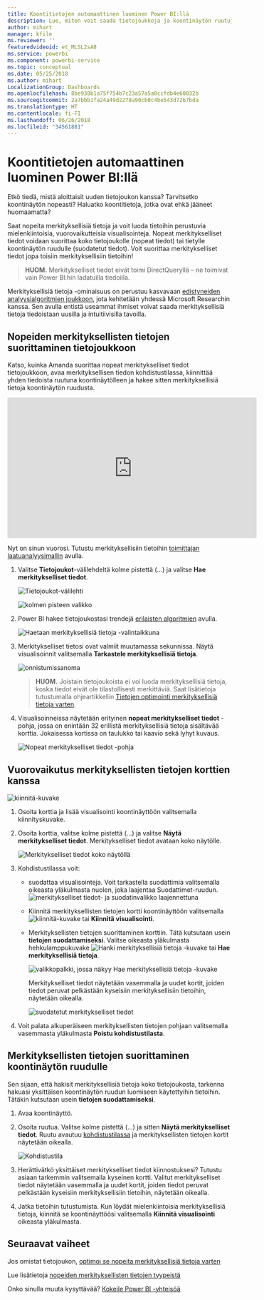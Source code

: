 ```yaml
---
title: Koontitietojen automaattinen luominen Power BI:llä
description: Lue, miten voit saada tietojoukkoja ja koontinäytön ruutuja koskevia katsauksia.
author: mihart
manager: kfile
ms.reviewer: ''
featuredvideoid: et_MLSL2sA8
ms.service: powerbi
ms.component: powerbi-service
ms.topic: conceptual
ms.date: 05/25/2018
ms.author: mihart
LocalizationGroup: Dashboards
ms.openlocfilehash: 8be938b1a75f754b7c23a57a5a0ccfdb4e60032b
ms.sourcegitcommit: 2a7bbb1fa24a49d2278a90cb0c4be543d7267bda
ms.translationtype: HT
ms.contentlocale: fi-FI
ms.lasthandoff: 06/26/2018
ms.locfileid: "34561881"
---
```

# <a name="automatically-generate-data-insights-with-power-bi"></a>Koontitietojen automaattinen luominen Power BI:llä
Etkö tiedä, mistä aloittaisit uuden tietojoukon kanssa?  Tarvitsetko koontinäytön nopeasti?  Haluatko koontitietoja, jotka ovat ehkä jääneet huomaamatta?

Saat nopeita merkityksellisiä tietoja ja voit luoda tietoihin perustuvia mielenkiintoisia, vuorovaikutteisia visualisointeja. Nopeat merkitykselliset tiedot voidaan suorittaa koko tietojoukolle (nopeat tiedot) tai tietylle koontinäytön ruudulle (suodatetut tiedot). Voit suorittaa merkitykselliset tiedot jopa toisiin merkityksellisiin tietoihin!

> **HUOM.** Merkitykselliset tiedot eivät toimi DirectQueryllä – ne toimivat vain Power BI:hin ladatuilla tiedoilla.
> 

Merkityksellisiä tietoja -ominaisuus on perustuu kasvavaan [edistyneiden analyysialgoritmien joukkoon](service-insight-types.md), jota kehitetään yhdessä Microsoft Researchin kanssa. Sen avulla entistä useammat ihmiset voivat saada merkityksellisiä tietoja tiedoistaan uusilla ja intuitiivisilla tavoilla.

## <a name="run-quick-insights-on-a-dataset"></a>Nopeiden merkityksellisten tietojen suorittaminen tietojoukkoon
Katso, kuinka Amanda suorittaa nopeat merkitykselliset tiedot tietojoukkoon, avaa merkityksellisen tiedon kohdistustilassa, kiinnittää yhden tiedoista ruutuna koontinäytölleen ja hakee sitten merkityksellisiä tietoja koontinäytön ruudusta.

<iframe width="560" height="315" src="https://www.youtube.com/embed/et_MLSL2sA8" frameborder="0" allowfullscreen></iframe>


Nyt on sinun vuorosi. Tutustu merkityksellisiin tietoihin [toimittajan laatuanalyysimallin](sample-supplier-quality.md) avulla.

1. Valitse **Tietojoukot**-välilehdeltä kolme pistettä (...) ja valitse **Hae merkitykselliset tiedot**.
   
    ![Tietojoukot-välilehti](media/service-insights/power-bi-ellipses.png)
   
    ![kolmen pisteen valikko](media/service-insights/power-bi-tab.png)
2. Power BI hakee tietojoukostasi trendejä [erilaisten algoritmien](service-insight-types.md) avulla.
   
    ![Haetaan merkityksellisiä tietoja -valintaikkuna](media/service-insights/pbi_autoinsightssearching.png)
3. Merkitykselliset tietosi ovat valmiit muutamassa sekunnissa.  Näytä visualisoinnit valitsemalla **Tarkastele merkityksellisiä tietoja**.
   
    ![onnistumissanoma](media/service-insights/pbi_autoinsightsuccess.png)
   
   > **HUOM.** Joistain tietojoukoista ei voi luoda merkityksellisiä tietoja, koska tiedot eivät ole tilastollisesti merkittäviä.  Saat lisätietoja tutustumalla ohjeartikkeliin [Tietojen optimointi merkityksellisiä tietoja varten](service-insights-optimize.md).
   > 
   > 
1. Visualisoinneissa näytetään erityinen **nopeat merkitykselliset tiedot** -pohja, jossa on enintään 32 erillistä merkityksellisiä tietoja sisältävää korttia. Jokaisessa kortissa on taulukko tai kaavio sekä lyhyt kuvaus.
   
    ![Nopeat merkitykselliset tiedot -pohja](media/service-insights/power-bi-insights.png)

## <a name="interact-with-the-insight-cards"></a>Vuorovaikutus merkityksellisten tietojen korttien kanssa
  ![kiinnitä-kuvake](media/service-insights/pbi_hover.png)

1. Osoita korttia ja lisää visualisointi koontinäyttöön valitsemalla kiinnityskuvake.
2. Osoita korttia, valitse kolme pistettä (...) ja valitse **Näytä merkitykselliset tiedot**. Merkitykselliset tiedot avataan koko näytölle.
   
    ![Merkitykselliset tiedot koko näytöllä](media/service-insights/power-bi-insight-focus.png)
3. Kohdistustilassa voit:
   
   * suodattaa visualisointeja.  Voit tarkastella suodattimia valitsemalla oikeasta yläkulmasta nuolen, joka laajentaa Suodattimet-ruudun.
        ![merkitykselliset tiedot- ja suodatinvalikko laajennettuna](media/service-insights/power-bi-insights-filter-new.png)
   * Kiinnitä merkityksellisten tietojen kortti koontinäyttöön valitsemalla ![kiinnitä-kuvake](media/service-insights/power-bi-pin-icon.png) tai **Kiinnitä visualisointi**.
   * Merkityksellisten tietojen suorittaminen korttiin. Tätä kutsutaan usein **tietojen suodattamiseksi**. Valitse oikeasta yläkulmasta hehkulamppukuvake ![Hanki merkityksellisiä tietoja -kuvake](media/service-insights/power-bi-bulb-icon.png) tai **Hae merkityksellisiä tietoja**.
     
       ![valikkopalkki, jossa näkyy Hae merkityksellisiä tietoja -kuvake](media/service-insights/pbi-autoinsights-tile.png)
     
     Merkitykselliset tiedot näytetään vasemmalla ja uudet kortit, joiden tiedot peruvat pelkästään kyseisiin merkityksellisiin tietoihin, näytetään oikealla.
     
       ![suodatetut merkitykselliset tiedot](media/service-insights/power-bi-insights-on-insights-new.png)
4. Voit palata alkuperäiseen merkityksellisten tietojen pohjaan valitsemalla vasemmasta yläkulmasta **Poistu kohdistustilasta**.

## <a name="run-insights-on-a-dashboard-tile"></a>Merkityksellisten tietojen suorittaminen koontinäytön ruudulle
Sen sijaan, että hakisit merkityksellisiä tietoja koko tietojoukosta, tarkenna hakuasi yksittäisen koontinäytön ruudun luomiseen käytettyihin tietoihin. Tätäkin kutsutaan usein **tietojen suodattamiseksi**.

1. Avaa koontinäyttö.
2. Osoita ruutua. Valitse kolme pistettä (...) ja sitten **Näytä merkitykselliset tiedot**. Ruutu avautuu [kohdistustilassa](service-focus-mode.md) ja merkityksellisten tietojen kortit näytetään oikealla.    
   
    ![Kohdistustila](media/service-insights/pbi-insights-tile.png)    
4. Herättivätkö yksittäiset merkitykselliset tiedot kiinnostuksesi? Tutustu asiaan tarkemmin valitsemalla kyseinen kortti. Valitut merkitykselliset tiedot näytetään vasemmalla ja uudet kortit, joiden tiedot peruvat pelkästään kyseisiin merkityksellisiin tietoihin, näytetään oikealla.    
6. Jatka tietoihin tutustumista. Kun löydät mielenkiintoisia merkityksellisiä tietoja, kiinnitä se koontinäyttöösi valitsemalla **Kiinnitä visualisointi** oikeasta yläkulmasta.

## <a name="next-steps"></a>Seuraavat vaiheet
Jos omistat tietojoukon, [optimoi se nopeita merkityksellisiä tietoja varten](service-insights-optimize.md)

Lue lisätietoja [nopeiden merkityksellisten tietojen tyypeistä](service-insight-types.md)

Onko sinulla muuta kysyttävää? [Kokeile Power BI -yhteisöä](http://community.powerbi.com/)

